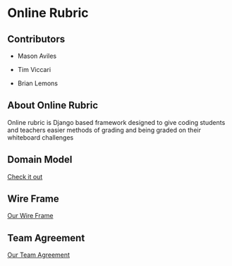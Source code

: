 # Online Rubric

## Contributors

- Mason Aviles

- Tim Viccari

- Brian Lemons

## About Online Rubric

Online rubric is Django based framework designed to give coding students and teachers easier methods of grading and being graded on their whiteboard challenges

## Domain Model

[Check it out](./images/domain_model.jpg)

## Wire Frame

[Our Wire Frame](./images/wireframe.jpg)

## Team Agreement

[Our Team Agreement](./agreement.md)
